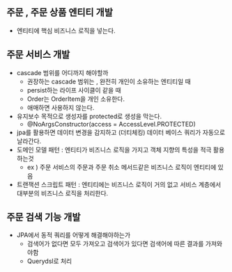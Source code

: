 ## 주문 , 주문 상품 엔티티 개발

- 엔티티에 핵심 비즈니스 로직을 넣는다.

## 주문 서비스 개발

- cascade 범위를 어디까지 해야할까
  - 권장하는 cascade 범위는 , 완전히 개인이 소유하는 엔티티일 때
  - persist하는 라이프 사이클이 같을 때
  - Order는 OrderItem을 개인 소유한다.
  - 애매하면 사용하지 않는다.
- 유지보수 목적으로 생성자를 protected로 생성을 막는다.
  - @NoArgsConstructor(access = AccessLevel.PROTECTED)
- jpa를 활용하면 데이터 변경을 감지하고 (더티체킹) 데이터 베이스 쿼리가 자동으로 날라간다.
- 도메인 모델 패턴 : 엔티티가 비즈니스 로직을 가지고 객체 지향의 특성을 적극 활용하는것
  - ex ) 주문 서비스의 주문과 주문 취소 메서드같은 비즈니스 로직이 엔티티에 있음
- 트랜잭션 스크립트 패턴 : 엔티티에는 비즈니스 로직이 거의 없고 서비스 계층에서 대부분의 비즈니스 로직을 처리한다.

## 주문 검색 기능 개발

- JPA에서 동적 쿼리를 어떻게 해결해야하는가
  - 검색어가 없다면 모두 가져오고 검색어가 있다면 검색어에 따른 결과를 가져와야함
  - Querydsl로 처리
